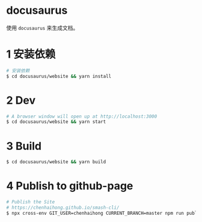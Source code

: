 # docusaurus

使用 `docusaurus` 来生成文档。

# 1 安装依赖

```bash
# 安装依赖
$ cd docusaurus/website && yarn install
```

# 2 Dev

```bash
# A browser window will open up at http://localhost:3000
$ cd docusaurus/website && yarn start
```

# 3 Build

```bash
$ cd docusaurus/website && yarn build
```

# 4 Publish to github-page

```bash
# Publish the Site
# https://chenhaihong.github.io/smash-cli/
$ npx cross-env GIT_USER=chenhaihong CURRENT_BRANCH=master npm run publish-gh-pages
```
